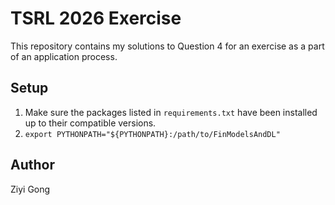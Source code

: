 # TSRL 2026 Exercise
This repository contains my solutions to Question 4 for an exercise as a part of an application process.

## Setup
1. Make sure the packages listed in `requirements.txt` have been installed up to their compatible versions.
2. `export PYTHONPATH="${PYTHONPATH}:/path/to/FinModelsAndDL"`

## Author
Ziyi Gong
